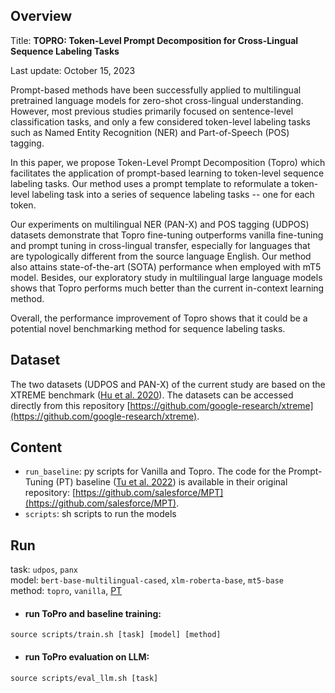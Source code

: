 ## Overview

Title: **TOPRO: Token-Level Prompt Decomposition for Cross-Lingual Sequence Labeling Tasks**

Last update: October 15, 2023

Prompt-based methods have been successfully applied to multilingual pretrained language models for zero-shot cross-lingual understanding. However, most previous studies primarily focused on sentence-level classification tasks, and only a few considered token-level labeling tasks such as Named Entity Recognition (NER) and Part-of-Speech (POS) tagging. 

In this paper, we propose Token-Level Prompt Decomposition (Topro) which facilitates the application of prompt-based learning to token-level sequence labeling tasks. Our method uses a prompt template to reformulate a token-level labeling task into a series of sequence labeling tasks -- one for each token. 

Our experiments on multilingual NER (PAN-X) and POS tagging (UDPOS) datasets demonstrate that Topro fine-tuning outperforms vanilla fine-tuning and prompt tuning in cross-lingual transfer, especially for languages that are typologically different from the source language English. Our method also attains state-of-the-art (SOTA) performance when employed with mT5 model. Besides, our exploratory study in multilingual large language models shows that Topro performs much better than the current in-context learning method. 

Overall, the performance improvement of Topro shows that it could be a potential novel benchmarking method for sequence labeling tasks.

## Dataset
The two datasets (UDPOS and PAN-X) of the current study are based on the XTREME benchmark ([Hu et al. 2020](https://arxiv.org/pdf/2003.11080.pdf)). The datasets can be accessed directly from this repository [https://github.com/google-research/xtreme](https://github.com/google-research/xtreme).


## Content

- `run_baseline`: py scripts for Vanilla and Topro. The code for the Prompt-Tuning (PT) baseline ([Tu et al. 2022](https://arxiv.org/pdf/2210.12360.pdf)) is available in their original repository: [https://github.com/salesforce/MPT](https://github.com/salesforce/MPT).
- `scripts`: sh scripts to run the models


## Run
task: `udpos`, `panx`  
model: `bert-base-multilingual-cased`, `xlm-roberta-base`, `mt5-base`  
method: `topro`, `vanilla`, [PT](https://github.com/salesforce/MPT)  

- #### run ToPro and baseline training: 
```
source scripts/train.sh [task] [model] [method]
```

- #### run ToPro evaluation on LLM: 
```
source scripts/eval_llm.sh [task]
```


